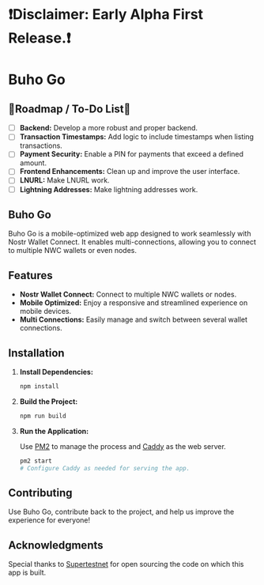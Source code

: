 # ❗️Disclaimer: Early Alpha First Release.❗️

# Buho Go

## 🚧Roadmap / To-Do List🚧

- [ ] **Backend:** Develop a more robust and proper backend.
- [ ] **Transaction Timestamps:** Add logic to include timestamps when listing transactions.
- [ ] **Payment Security:** Enable a PIN for payments that exceed a defined amount.
- [ ] **Frontend Enhancements:** Clean up and improve the user interface.
- [ ] **LNURL:** Make LNURL work.
- [ ] **Lightning Addresses:** Make lightning addresses work.

## Buho Go

Buho Go is a mobile-optimized web app designed to work seamlessly with Nostr Wallet Connect. It enables multi-connections, allowing you to connect to multiple NWC wallets or even nodes.

## Features

- **Nostr Wallet Connect:** Connect to multiple NWC wallets or nodes.
- **Mobile Optimized:** Enjoy a responsive and streamlined experience on mobile devices.
- **Multi Connections:** Easily manage and switch between several wallet connections.


## Installation

1. **Install Dependencies:**

   ```bash
   npm install
   ```

2. **Build the Project:**

   ```bash
   npm run build
   ```

3. **Run the Application:**

   Use [PM2](https://pm2.keymetrics.io/) to manage the process and [Caddy](https://caddyserver.com/) as the web server.

   ```bash
   pm2 start
   # Configure Caddy as needed for serving the app.
   ```

## Contributing

Use Buho Go, contribute back to the project, and help us improve the experience for everyone!

## Acknowledgments

Special thanks to [Supertestnet](https://github.com/supertestnet/nwcjs) for open sourcing the code on which this app is built.
